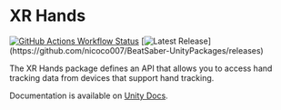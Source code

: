 ﻿# XR Hands
[![GitHub Actions Workflow Status](https://img.shields.io/github/actions/workflow/status/nicoco007/BeatSaber-UnityPackages/unity-xr-hands.yml?style=flat-square)](https://github.com/nicoco007/BeatSaber-UnityPackages/actions/workflows/unity-xr-hands.yml)
[![Latest Release](https://img.shields.io/github/v/release/nicoco007/BeatSaber-UnityPackages?style=flat-square&filter=unity-xr-hands/*)](https://github.com/nicoco007/BeatSaber-UnityPackages/releases)

The XR Hands package defines an API that allows you to access hand tracking data from devices that support hand tracking.

Documentation is available on [Unity Docs](https://docs.unity3d.com/Packages/com.unity.xr.hands@1.1/manual/index.html).
